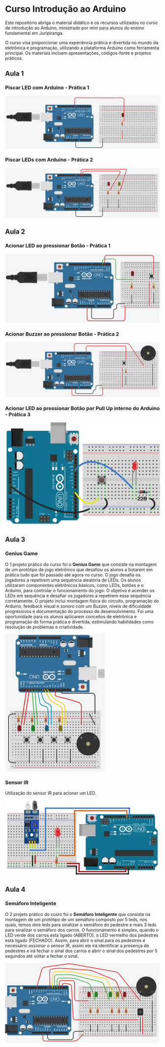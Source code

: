 # Curso Introdução ao Arduino

Este repositório abriga o material didático e os recursos utilizados no curso de introdução ao Arduino, ministrado por mim para alunos do ensino fundamental em Juripiranga.

O curso visa proporcionar uma experiência prática e divertida no mundo da eletrônica e programação, utilizando a plataforma Arduino como ferramenta principal. Os materiais incluem apresentações, códigos-fonte e projetos práticos.

## Aula 1

### Piscar LED com Arduino - Prática 1

![Esquemático do projeto - Piscar LED](/aulas/01-aula/piscar-led/piscar-led.png)

### Piscar LEDs com Arduino - Prática 2

![Esquemático do projeto - Piscar LEDs](/aulas/01-aula/piscar-leds/piscar-leds.png)

## Aula 2

### Acionar LED ao pressionar Botão - Prática 1

![Esquemático do projeto - Acionar LED por Botão](/aulas/02-aula/button-led/button-led.png)

### Acionar Buzzer ao pressionar Botão - Prática 2

![Esquemático do projeto - Acionar Buzzer por Botão](/aulas/02-aula/button-buzzer/button-buzzer.png)

### Acionar LED ao pressionar Botão por Pull Up interno do Arduino - Prática 3

![Esquemático do projeto - Acionar LED por Botão por Pull Up interno](/aulas/02-aula/button-pull-up/button-pull-up.png)

## Aula 3

### Genius Game

O 1 projeto prático do curso foi o **Genius Game** que consiste na montagem de um protótipo de jogo eletrônico que desafiou os alunos a botarem em prática tudo que foi passado até agora no curso. O jogo desafia os jogadores a repetirem uma sequência aleatória de LEDs. Os alunos utilizaram componentes eletrônicos básicos, como LEDs, botões e o Arduino, para controlar o funcionamento do jogo. O objetivo é acender os LEDs em sequência e desafiar os jogadores a repetirem essa sequência corretamente. O projeto inclui montagem física do circuito, programação do Arduino, feedback visual e sonoro com um Buzzer, níveis de dificuldade progressivos e documentação do processo de desenvolvimento. Foi uma oportunidade para os alunos aplicarem conceitos de eletrônica e programação de forma prática e divertida, estimulando habilidades como resolução de problemas e criatividade.

![Esquemático Genius Game](/aulas/03-aula/genius-game/genius-game.png)

### Sensor IR

Utilização do sensor IR para acionar um LED.

![Esquemático Genius Game](/aulas/03-aula/sensor-ir/sensor-ir.png)

## Aula 4

### Semáforo Inteligente

O 2 projeto prático do cusro foi o **Semáforo Inteligente** que consiste na montagem de um protótipo de um semáforo composto
por 5 leds, nos quais, temos dois leds para sinalizar o semáforo do pedestre e mais 3 leds para sinalizar o semáforo dos carros. O funcionamento é simples, quando o LED verde dos carros está ligado (ABERTO), o LED vermelho dos pedestres está ligado (FECHADO). Assim, para abrir o sinal para os pedestres é necessário assionar o sensor IR, assim ele irá identificar a presença de pedestres e irá fechar o sinal dos carros e abrir o sinal dos pedestres por 5 segundos até voltar a fechar o sinal.

![Esquemático Semáforo Inteligente](/aulas/04-aula/semaforo-inteligente/semaforo-inteligente.png)
